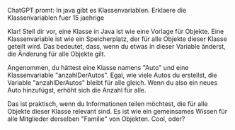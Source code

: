 ChatGPT promt: 
In java gibt es Klassenvariablen. Erklaere die Klassenvariablen fuer 15 jaehrige

Klar! Stell dir vor, eine Klasse in Java ist 
wie eine Vorlage für Objekte. Eine Klassenvariable 
ist wie ein Speicherplatz, der für alle Objekte 
dieser Klasse geteilt wird. Das bedeutet, dass, 
wenn du etwas in dieser Variable änderst, die 
Änderung für alle Objekte gilt.

Angenommen, du hättest eine Klasse namens "Auto" 
und eine Klassenvariable "anzahlDerAutos". Egal, 
wie viele Autos du erstellst, die 
Variable "anzahlDerAutos" bleibt für alle gleich. 
Wenn du also ein neues Auto hinzufügst, erhöht 
sich die Anzahl für alle.

Das ist praktisch, wenn du Informationen teilen 
möchtest, die für alle Objekte dieser Klasse 
relevant sind. Es ist wie ein gemeinsames Wissen 
für alle Mitglieder derselben "Familie" von 
Objekten. Cool, oder?
